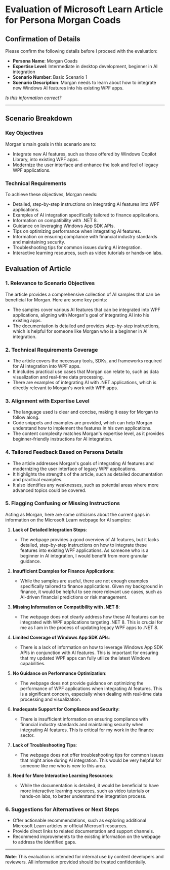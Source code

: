 # Evaluation of Microsoft Learn Article for Persona Morgan Coads

## Confirmation of Details

Please confirm the following details before I proceed with the evaluation:

- **Persona Name**: Morgan Coads
- **Expertise Level**: Intermediate in desktop development, beginner in AI integration
- **Scenario Number**: Basic Scenario 1
- **Scenario Description**: Morgan needs to learn about how to integrate new Windows AI features into his existing WPF apps.

*Is this information correct?*

---

## Scenario Breakdown

### Key Objectives

Morgan's main goals in this scenario are to:

- Integrate new AI features, such as those offered by Windows Copilot Library, into existing WPF apps.
- Modernize the user interface and enhance the look and feel of legacy WPF applications.

### Technical Requirements

To achieve these objectives, Morgan needs:

- Detailed, step-by-step instructions on integrating AI features into WPF applications.
- Examples of AI integration specifically tailored to finance applications.
- Information on compatibility with .NET 8.
- Guidance on leveraging Windows App SDK APIs.
- Tips on optimizing performance when integrating AI features.
- Information on ensuring compliance with financial industry standards and maintaining security.
- Troubleshooting tips for common issues during AI integration.
- Interactive learning resources, such as video tutorials or hands-on labs.

## Evaluation of Article

### 1. Relevance to Scenario Objectives

The article provides a comprehensive collection of AI samples that can be beneficial for Morgan. Here are some key points:

- The samples cover various AI features that can be integrated into WPF applications, aligning with Morgan's goal of integrating AI into his existing apps.
- The documentation is detailed and provides step-by-step instructions, which is helpful for someone like Morgan who is a beginner in AI integration.

### 2. Technical Requirements Coverage

- The article covers the necessary tools, SDKs, and frameworks required for AI integration into WPF apps.
- It includes practical use cases that Morgan can relate to, such as data visualization and real-time data processing.
- There are examples of integrating AI with .NET applications, which is directly relevant to Morgan's work with WPF apps.

### 3. Alignment with Expertise Level

- The language used is clear and concise, making it easy for Morgan to follow along.
- Code snippets and examples are provided, which can help Morgan understand how to implement the features in his own applications.
- The content complexity matches Morgan's expertise level, as it provides beginner-friendly instructions for AI integration.

### 4. Tailored Feedback Based on Persona Details

- The article addresses Morgan's goals of integrating AI features and modernizing the user interface of legacy WPF applications.
- It highlights the strengths of the article, such as detailed documentation and practical examples.
- It also identifies any weaknesses, such as potential areas where more advanced topics could be covered.

### 5. Flagging Confusing or Missing Instructions

Acting as Morgan, here are some criticisms about the current gaps in information on the Microsoft Learn webpage for AI samples:

1. **Lack of Detailed Integration Steps**:
   - The webpage provides a good overview of AI features, but it lacks detailed, step-by-step instructions on how to integrate these features into existing WPF applications. As someone who is a beginner in AI integration, I would benefit from more granular guidance.

2. **Insufficient Examples for Finance Applications**:
   - While the samples are useful, there are not enough examples specifically tailored to finance applications. Given my background in finance, it would be helpful to see more relevant use cases, such as AI-driven financial predictions or risk management.

3. **Missing Information on Compatibility with .NET 8**:
   - The webpage does not clearly address how these AI features can be integrated with WPF applications targeting .NET 8. This is crucial for me as I am in the process of updating legacy WPF apps to .NET 8.

4. **Limited Coverage of Windows App SDK APIs**:
   - There is a lack of information on how to leverage Windows App SDK APIs in conjunction with AI features. This is important for ensuring that my updated WPF apps can fully utilize the latest Windows capabilities.

5. **No Guidance on Performance Optimization**:
   - The webpage does not provide guidance on optimizing the performance of WPF applications when integrating AI features. This is a significant concern, especially when dealing with real-time data processing and visualization.

6. **Inadequate Support for Compliance and Security**:
   - There is insufficient information on ensuring compliance with financial industry standards and maintaining security when integrating AI features. This is critical for my work in the finance sector.

7. **Lack of Troubleshooting Tips**:
   - The webpage does not offer troubleshooting tips for common issues that might arise during AI integration. This would be very helpful for someone like me who is new to this area.

8. **Need for More Interactive Learning Resources**:
   - While the documentation is detailed, it would be beneficial to have more interactive learning resources, such as video tutorials or hands-on labs, to better understand the integration process.

### 6. Suggestions for Alternatives or Next Steps

- Offer actionable recommendations, such as exploring additional Microsoft Learn articles or official Microsoft resources.
- Provide direct links to related documentation and support channels.
- Recommend improvements to the existing information on the webpage to address the identified gaps.

---

**Note**: This evaluation is intended for internal use by content developers and reviewers. All information provided should be treated confidentially.
